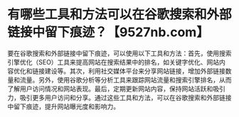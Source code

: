# 有哪些工具和方法可以在谷歌搜索和外部链接中留下痕迹？【9527nb.com】

要在谷歌搜索和外部链接中留下痕迹，可以使用以下工具和方法：首先，使用搜索引擎优化（SEO）工具来提高网站在搜索结果中的排名，如关键字优化、网站内容优化和链接建设等。其次，利用社交媒体平台来分享网站链接，增加外部链接数量和流量。另外，使用谷歌分析等分析工具来跟踪网站流量和搜索引擎排名，从而了解用户访问情况和网站表现。最后，定期更新网站内容，保持网站活跃和吸引力，吸引更多用户访问和分享。通过这些工具和方法，可以在谷歌搜索和外部链接中留下痕迹，提升网站曝光度和影响力。